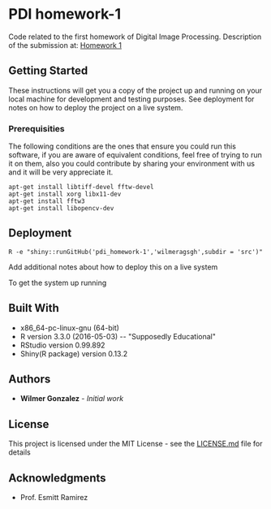 # PDI homework-1
Code related to the first homework of Digital Image Processing.
Description of the submission at: 
[Homework 1]('https://github.com/wilmeragsgh/pdi_homework-1/blob/master/doc/homework1.pdf')

## Getting Started

These instructions will get you a copy of the project up and running on your local machine for development and testing purposes. See deployment for notes on how to deploy the project on a live system.

### Prerequisities

The following conditions are the ones that ensure you could run this software, if you are aware of equivalent conditions, feel free of trying to run it on them, also you could contribute by sharing your environment with us and it will be very appreciate it. 


```
apt-get install libtiff-devel fftw-devel
apt-get install xorg libx11-dev
apt-get install fftw3 
apt-get install libopencv-dev
```

## Deployment


```
R -e "shiny::runGitHub('pdi_homework-1','wilmeragsgh',subdir = 'src')"
```

Add additional notes about how to deploy this on a live system

To get the system up running

## Built With

* x86_64-pc-linux-gnu (64-bit)
* R version 3.3.0 (2016-05-03) -- "Supposedly Educational"
* RStudio version 0.99.892
* Shiny(R package) version 0.13.2

## Authors

* **Wilmer Gonzalez** - *Initial work*

## License

This project is licensed under the MIT License - see the [LICENSE.md](LICENSE.md) file for details

## Acknowledgments

* Prof. Esmitt Ramirez

